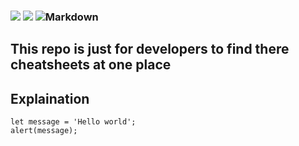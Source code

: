 ### <img src="https://img.shields.io/badge/crepantherx.dev-0A0A0A?style=for-the-badge&logo=crepantherx.dev&logoColor=white"/> <img src="https://img.shields.io/badge/Linux-FCC624?style=for-the-badge&logo=linux&logoColor=black"/> <img alt="Markdown" src="https://img.shields.io/badge/markdown-%23000000.svg?&style=for-the-badge&logo=markdown&logoColor=white"/>
## This repo is just for developers to find there cheatsheets at one place

## Explaination

```
let message = 'Hello world';
alert(message);
```
